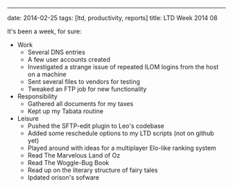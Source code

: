 ---
date: 2014-02-25
tags: [ltd, productivity, reports]
title: LTD Week 2014 08

It's been a week, for sure:

  - Work
    - Several DNS entries
    - A few user accounts created
    - Investigated a strange issue of repeated ILOM logins from the host on a machine
    - Sent several files to vendors for testing
    - Tweaked an FTP job for new functionality
  - Responsibility
    - Gathered all documents for my taxes
    - Kept up my Tabata routine
  - Leisure
    - Pushed the SFTP-edit plugin to Leo's codebase
    - Added some reschedule options to my LTD scripts (not on github yet)
    - Played around with ideas for a multiplayer Elo-like ranking system
    - Read The Marvelous Land of Oz
    - Read The Woggle-Bug Book
    - Read up on the literary structure of fairy tales
    - Ipdated orison's sofware
